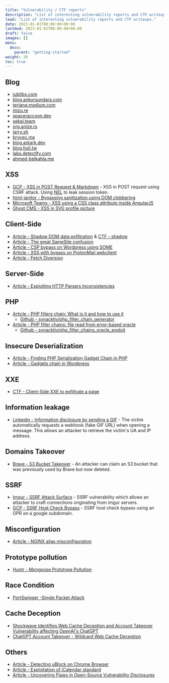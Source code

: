 ```yaml
---
title: "Vulnerability / CTF reports"
description: "List of interesting vulnerability reports and CTF writeups."
lead: "List of interesting vulnerability reports and CTF writeups."
date: 2023-01-01T00:00:00+00:00
lastmod: 2023-01-01T00:00:00+00:00
draft: false
images: []
menu:
  docs:
    parent: "getting-started"
weight: 30
toc: true
---
```


## Blog

- [jub0bs.com](https://jub0bs.com/posts/)
- [blog.ankursundara.com](https://blog.ankursundara.com/)
- [terjanq.medium.com](https://terjanq.medium.com/)
- [mizu.re](https://mizu.re/)
- [spaceraccoon.dev](https://spaceraccoon.dev/)
- [sekai.team](https://sekai.team/tags/web/)
- [org.anize.rs](https://org.anize.rs/writeups/)
- [larry.sh](https://larry.sh/)
- [brycec.me](https://brycec.me/blog)
- [blog.arkark.dev](https://blog.arkark.dev/)
- [blog.huli.tw](https://blog.huli.tw/en/categories/)
- [labs.detectify.com](https://labs.detectify.com/tag/frans-rosen/)
- [ahmed-belkahla.me](https://ahmed-belkahla.me/#posts)

## XSS

- [GCP - XSS in POST Request & Markdown](https://obmiblog.blogspot.com/2022/12/gcp-2022-few-bugs-in-google-cloud-shell.html) - XSS in POST request using CSRF attack. Using [NEL](https://web.dev/network-error-logging/) to leak session token.
- [html-janitor - Bypassing sanitization using DOM clobbering](https://hackerone.com/reports/308158)
- [Microsoft Teams - XSS using a CSS class attribute inside AngularJS](https://speakerdeck.com/masatokinugawa/how-i-hacked-microsoft-teams-and-got-150000-dollars-in-pwn2own)
- [Ghost CMS - XSS in SVG profile picture](https://rhinosecuritylabs.com/research/cve-2024-23724-ghost-cms-stored-xss/)

## Client-Side

- [Article - Shadow DOM data exfiltration](https://blog.ankursundara.com/shadow-dom/) & [CTF - shadow](https://github.com/Super-Guesser/ctf/blob/master/2022/dicectf/shadow.md)
- [Article - The great SameSite confusion](https://jub0bs.com/posts/2021-01-29-great-samesite-confusion/)
- [Article - CSP bypass on Wordpress using SOME](https://octagon.net/blog/2022/05/29/bypass-csp-using-wordpress-by-abusing-same-origin-method-execution/)
- [Article - XSS with bypass on ProtonMail webclient](https://www.sonarsource.com/blog/code-vulnerabilities-leak-emails-in-proton-mail/)
- [Article - Fetch Diversion](https://acut3.net/posts/2023-01-03-fetch-diversion/)

## Server-Side

- [Article - Exploiting HTTP Parsers Inconsistencies](https://rafa.hashnode.dev/exploiting-http-parsers-inconsistencies)

## PHP

- [Article - PHP filters chain: What is it and how to use it](https://www.synacktiv.com/en/publications/php-filters-chain-what-is-it-and-how-to-use-it.html)
  - [Github - synacktiv/php_filter_chain_generator](https://github.com/synacktiv/php_filter_chain_generator)
- [Article - PHP filter chains: file read from error-based oracle](https://www.synacktiv.com/publications/php-filter-chains-file-read-from-error-based-oracle)
  - [Github - synacktiv/php_filter_chains_oracle_exploit](https://github.com/synacktiv/php_filter_chains_oracle_exploit)

## Insecure Deserialization

- [Article - Finding PHP Serialization Gadget Chain in PHP](https://www.xanhacks.xyz/p/php-gadget-chain/)
- [Article - Gadgets chain in Wordpress](https://fenrisk.com/publications/blogpost/2023/11/22/gadgets-chain-in-wordpress/)

## XXE

- [CTF - Client-Side XXE to exfiltrate a page](https://github.com/dicegang/dicectf-2023-challenges/tree/main/web/impossible-xss)

## Information leakage

- [Linkedin - Information disclosure by sending a GIF](https://hackerone.com/reports/1801427) - The victim automatically requests a webhook (fake GIF URL) when opening a message. This allows an attacker to retrieve the victim's UA and IP address.

## Domains Takeover

- [Brave - S3 Bucket Takeover](https://hackerone.com/reports/1835133) - An attacker can claim an S3 bucket that was previously used by Brave but now deleted.

## SSRF

- [Imgur - SSRF Attack Surface](https://hackerone.com/reports/115748) - SSRF vulnerability which allows an attacker to craft connections originating from imgur servers.
- [GCP - SSRF Host Check Bypass](https://blog.geekycat.in/client-side-ssrf-to-google-cloud-project-takeover/) - SSRF host check bypass using an OPR on a google subdomain.

## Misconfiguration

- [Article - NGINX alias misconfiguration](https://labs.hakaioffsec.com/nginx-alias-traversal/)

## Prototype pollution

- [Huntr - Mongoose Prototype Pollution](https://huntr.dev/bounties/1eef5a72-f6ab-4f61-b31d-fc66f5b4b467/)

## Race Condition

- [PortSwigger -Single Packet Attack](https://portswigger.net/research/the-single-packet-attack-making-remote-race-conditions-local)

## Cache Deception

- [Shockwave Identifies Web Cache Deception and Account Takeover Vulnerability affecting OpenAI's ChatGPT](https://www.shockwave.cloud/blog/shockwave-works-with-openai-to-fix-critical-chatgpt-vulnerability)
- [ChatGPT Account Takeover - Wildcard Web Cache Deception](https://nokline.github.io/bugbounty/2024/02/04/ChatGPT-ATO.html)

## Others

- [Article - Detecting uBlock on Chrome Browser](https://blog.ankursundara.com/checking-enumerating-a-users-browser-extensions/)
- [Article - Exploitation of iCalendar standard](https://spaceraccoon.dev/exploiting-icalendar-properties-enterprise-applications/)
- [Article - Uncovering Flaws in Open-Source Vulnerability Disclosures](https://blog.aquasec.com/50-shades-of-vulnerabilities-uncovering-flaws-in-open-source-vulnerability-disclosures)
